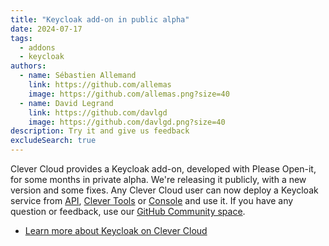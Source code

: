 ```yaml
---
title: "Keycloak add-on in public alpha"
date: 2024-07-17
tags:
  - addons
  - keycloak
authors:
  - name: Sébastien Allemand
    link: https://github.com/allemas
    image: https://github.com/allemas.png?size=40
  - name: David Legrand
    link: https://github.com/davlgd
    image: https://github.com/davlgd.png?size=40
description: Try it and give us feedback
excludeSearch: true
---
```


Clever Cloud provides a Keycloak add-on, developed with Please Open-it, for some months in private alpha. We're releasing it publicly, with a new version and some fixes. Any Clever Cloud user can now deploy a Keycloak service from [API](/api/), [Clever Tools](https://github.com/CleverCloud/clever-tools) or [Console](https://console.clever-cloud.com) and use it. If you have any question or feedback, use our [GitHub Community space](https://github.com/CleverCloud/Community/discussions/categories/keycloak).

- [Learn more about Keycloak on Clever Cloud](/doc/addons/keycloak/)